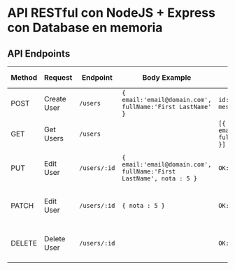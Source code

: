 # API RESTful con NodeJS + Express con Database en memoria


## API Endpoints
| Method | Request | Endpoint | Body Example | Succes Response Example | Error Response Example |
| ------ | ------ | ------ | ------ | ------ | ------ |
| POST | Create User | ```/users``` |  ``` { email:'email@domain.com', fullName:'First LastName' } ``` | ``` id: '23asdsd23413asdf', message: 'RECURSO CREADO' ``` | ```  ``` |
| GET | Get Users | ```/users``` |  ``` ``` | ``` [{ email:'email@domain.com', fullName:'First LastName' }] ``` | ```  ``` |
| PUT | Edit User | ```/users/:id``` |  ``` { email:'email@domain.com', fullName:'First LastName', nota : 5 } ``` | ``` OK: true ``` | ``` { message: 'MIDDLEWARE: NO SE ENCONTRÓ EL ID 23asdsd23413asdf' } ``` |
| PATCH | Edit User | ```/users/:id``` |  ``` { nota : 5 } ``` | ``` OK: true ``` | ``` { message: 'MIDDLEWARE: NO SE ENCONTRÓ EL ID 23asdsd23413asdf' } ``` |
| DELETE | Delete User | ```/users/:id``` |  ``` ``` | ``` OK: true ``` | ``` { message: 'MIDDLEWARE: NO SE ENCONTRÓ EL ID 23asdsd23413asdf' } ``` |